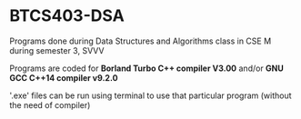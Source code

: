 # BTCS403-DSA
Programs done during Data Structures and Algorithms class in CSE M during semester 3, SVVV

Programs are coded for **Borland Turbo C++ compiler V3.00** and/or **GNU GCC C++14 compiler v9.2.0**

'.exe' files can be run using terminal to use that particular program (without the need of compiler)
